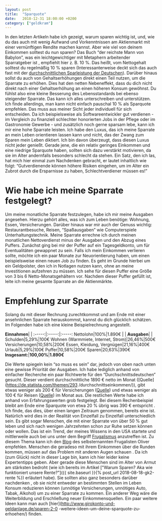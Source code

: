 ```yaml
---
layout: post
title:  "Sparquote"
date:   2018-12-31 18:00:00 +0200
category: ["geldkram"]
---
```


In den letzten Artikeln habe ich gezeigt, warum sparen wichtig ist, und, wie du das auch mit wenig Aufwand und Vorkenntnissen am Aktienmarkt mit einer vernünftigen Rendite machen kannst. Aber wie viel von deinem Einkommen solltest du nun sparen? 
Das Buch “der reichste Mann von Babylon”, was ein leichtgewichtiger mit Metaphern arbeitender Sparratgeber ist
, empfiehlt hier z. B. 10 %. Das heißt, vom Nettogehalt solltest du regelmäßig 10 % sparen (Interessanterweise deckt sich das auch fast mit der [durchschnittlichen Sparleistung der Deutschen](https://www.tagesgeldvergleich.net/statistiken/sparquote.html)). Darüber hinaus sollst du auch von Gehaltserhöhungen direkt einen Teil nutzen, um die Sparrate zu erhöhen. Dies hat den netten Nebeneffekt, dass du dich nicht direkt nach einer Gehaltserhöhung an einen höheren Konsum gewöhnst. Du fühlst also eine kleine Besserung des Lebensstandards bei ebenso steigender Sparrate. Das kann ich alles unterschreiben und unterstützen. 
Ich finde allerdings, man kann nicht einfach pauschal 10 % als Sparquote empfehlen. Das muss aus meiner Sicht jeder individuell für sich entscheiden. Da ich beispielsweise als Softwareentwickler gut verdienen - im Vergleich zu finanziell schlechter honorierten Jobs in der Pflege oder im Gastronomie Gewerbe - und zusätzlich noch gerne sparsam lebe, kann ich mir eine hohe Sparrate leisten. Ich habe den Luxus, das ich meine Sparrate an mein Leben orientieren lassen kann und nicht, das der Zwang zum Sparen mein Leben diktiert. Ich bin davon überzeugt, dass diesen Luxus nicht jeder genießt. Gerade jene, die ein relativ geringes Einkommen und eine niedrige Sparquote haben, sollten sich dazu verstärkt motivieren, da sie im Alter andernfalls besonders schlecht da stehen. Ein Satz, den ich las, hat mich hier einmal zum Nachdenken gebracht, er lautet inhaltlich wie folgt: “Gutverdienende können höhere Risiken eingehen, um im Alter ein Zubrot durch die Ersparnisse zu haben, Schlechtverdiener müssen es!”

# Wie habe ich meine Sparrate festgelegt?

Um meine monatliche Sparrate festzulegen, habe ich mir meine Ausgaben angesehen. Hierzu gehört alles, was ich zum Leben benötige: Wohnung, Essen, Versicherungen. Darüber hinaus war mir auch der Genuss wichtig: Restaurantbesuche, Reisen, “Spaßausgaben” wie Computerspiele Unterhaltungstechnik. Meine Sparrate errechne ich durch meinen monatlichen Nettoverdienst minus der Ausgaben und den Abzug eines Puffers. Zunächst ging bei mir der Puffer auf ein Tagesgeldkonto, um für Eventualitäten gewappnet zu sein. Falls ich mein Einkommen verlieren sollte, möchte ich ein paar Monate zur Neuorientierung haben, um einen beispielsweise einen neuen Job zu finden. Es geht im Grunde hierbei um ein Geldpolster, den ich in Notlagen nutzen kann, ohne an meine Investitionen aufzehren zu müssen. Ich sehe für diesen Puffer eine Größe von 3 bis 6 Netto-Monatsgehältern vor. Nachdem dieser Puffer gefüllt ist, leite ich meine gesamte Sparrate an die Aktienmärkte.

# Empfehlung zur Sparrate

Solang du mit dieser Rechnung zurechtkommst und am Ende mit einer ansehnlichen Sparrate herauskommst, kannst du dich glücklich schätzen. Im Folgenden habe ich eine kleine Beispielrechnung angestellt.

**Einnahmen**| | 
:-----:|:-----:|:-----:
Nettolohn|100%|1.890€
 | | 
**Ausgaben**| | 
Schulden|5,29%|100€
Wohnen (Warmmiete, Internet, Strom)|26,46%|500€
Versicherungen|10,58%|200€
Essen, Kleidung, Vergnügen|21,16%|400€
Urlaub|5,29%|100€
Puffer|10,58%|200€
Sparen|20,63%|390€
**Insgesamt:**|**100,00%**|**1.890€**

Die Werte spiegeln kein “so muss es sein” dar, jedoch von oben nach unten eine gewisse Priorität der Ausgaben. Ich
 habe lediglich anhand von einfacher Recherche ein paar Richtwerte für den “Durchschnittsdeutschen” gesucht. Dieser
  verdient durchschnittliche 1890 € netto im Monat ([Quelle](https://de.statista.com/themen/293
  /durchschnittseinkommen/)), gibt etwas weniger als 200 € für Versicherungen ([Quelle](https://www.handelsblatt.com/finanzen/vorsorge/versicherung/europaweiter-vergleich-jeder-deutsche-zahlt-2219-euro-im-jahr-fuer-versicherungen/9506130.html?ticket=ST-3460887-fV6b2mnDYC4YIT9dUQW9-ap1)) und
   etwas weniger als 100 € für Reisen ([Quelle](https://www.sueddeutsche.de/geld/tourismus-oma-packt-die-koffer-1.2335580)) im Monat aus. Die restlichen Werte habe ich anhand von
    Erfahrungswerten
    grob festgelegt. Bei diesem Rechenbeispiel bleibt am Ende eine Sparquote von etwa 20 % übrig was 390 € entspricht
    . Ich finde, das dies, über einen langen Zeitraum genommen, bereits eine ist. Natürlich wird dies in der Realität
     von Einzelfall zu Einzelfall unterschiedlich sein. Es gibt sogar Menschen, die mit einer Sparrate von über 50 % gut leben und sich nach wenigen Jahrzehnten schon zur Ruhe setzen können oder wollen. Das ist ein Trend, der meines Wissens in den USA startete und mittlerweile auch bei uns unter dem Begriff [Frugalismus](https://de.wikipedia.org/wiki/Bescheidenheit#Frugalismus) anzutreffen ist. Zu diesem Thema kann ich den [Blog](https://frugalisten.de/) des selbsternannten Frugalisten Oliver empfehlen.
Menschen die geradeso mit ihrem Einkommen über die Runden kommen, müssen auf das Problem mit anderen Augen schauen
. Da ich (zum Glück) nicht in dieser Lage bin, kann ich hier leider keine Expertentipps geben. Aber gerade diese
 Menschen sind im Alter von Armut am stärksten bedroht (wie ich bereits im Artikel ["Warum Sparen? Aka wie
  funktioniert unsere Rente?"]({{ site.baseurl }}{% post_url 2018-08-18-gk2-rente %}) erläutert habe). Sie sollten also ganz
  besonders
  darüber nachdenken
 , ob sie nicht entweder an bestimmten Stellen im Leben Konsum reduzieren können (unnötige Versicherungen, unnötiges
  Auto, Tabak, Alkohol) um zu einer Sparrate zu kommen. Ein anderer Weg wäre die Weiterbildung und Erschließung neuer
   Einkommensquellen. Ein paar weitere Ideen kann man auch [hier](http://www.girokonto-und-geldanlage.de/sparen-2-0
   -weitere-ideen-um-deine-sparquote-zu-erhoehen/) finden.
